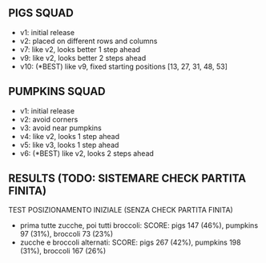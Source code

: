 ## PIGS SQUAD

* v1: initial release
* v2: placed on different rows and columns
* v7: like v2, looks better 1 step ahead
* v9: like v2, looks better 2 steps ahead
* v10: (*BEST) like v9, fixed starting positions [13, 27, 31, 48, 53]


## PUMPKINS SQUAD

* v1: initial release
* v2: avoid corners
* v3: avoid near pumpkins
* v4: like v2, looks 1 step ahead
* v5: like v3, looks 1 step ahead
* v6: (*BEST) like v2, looks 2 steps ahead


## RESULTS (TODO: SISTEMARE CHECK PARTITA FINITA)
TEST POSIZIONAMENTO INIZIALE (SENZA CHECK PARTITA FINITA)
- prima tutte zucche, poi tutti broccoli: SCORE: pigs 147 (46%), pumpkins  97 (31%), broccoli  73 (23%)
- zucche e broccoli alternati:            SCORE: pigs 267 (42%), pumpkins 198 (31%), broccoli 167 (26%)
